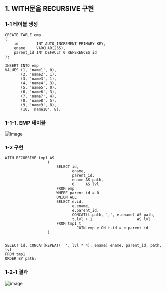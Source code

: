 ## 1. WITH문을 RECURSIVE 구현

### 1-1 테이블 생성

```mysql
CREATE TABLE emp
(
    id        INT AUTO_INCREMENT PRIMARY KEY,
    ename     VARCHAR(255),
    parent_id INT DEFAULT 0 REFERENCES id
);

INSERT INTO emp
VALUES (1, 'name1', 0),
       (2, 'name2', 1),
       (3, 'name3', 1),
       (4, 'name4', 3),
       (5, 'name5', 0),
       (6, 'name6', 3),
       (7, 'name7', 4),
       (8, 'name8', 5),
       (9, 'name9', 8),
       (10, 'name10', 8);
```

### 1-1-1. EMP 테이블

![image](https://user-images.githubusercontent.com/50367487/81135795-7c34fa80-8f94-11ea-98d2-e09576bee9dd.png) 

### 1-2 구현

```mysql
WITH RECURSIVE tmp1 AS
                   (
                       SELECT id,
                              ename,
                              parent_id,
                              ename AS path,
                              0     AS lvl
                       FROM emp
                       WHERE parent_id = 0
                       UNION ALL
                       SELECT e.id,
                              e.ename,
                              e.parent_id,
                              CONCAT(t.path, ',', e.ename) AS path,
                              t.lvl + 1                    AS lvl
                       FROM tmp1 t
                                JOIN emp e ON t.id = e.parent_id
                   )


SELECT id, CONCAT(REPEAT(' ', lvl * 4), ename) ename, parent_id, path, lvl
FROM tmp1
ORDER BY path;
```

### 1-2-1 결과

![image](https://user-images.githubusercontent.com/50367487/81135773-6de6de80-8f94-11ea-860f-a70d2141844a.png)